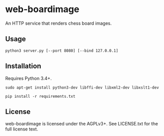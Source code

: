 web-boardimage
==============

An HTTP service that renders chess board images.

Usage
-----

```
python3 server.py [--port 8080] [--bind 127.0.0.1]
```

Installation
------------

Requires Python 3.4+.

```
sudo apt-get install python3-dev libffi-dev libxml2-dev libxslt1-dev

pip install -r requirements.txt
```

License
-------

web-boardimage is licensed under the AGPLv3+. See LICENSE.txt for the full
license text.
